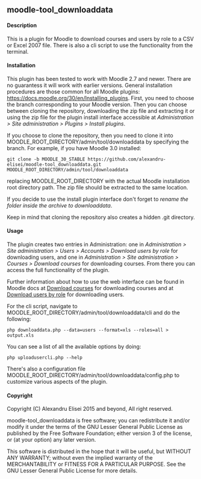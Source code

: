 ## moodle-tool_downloaddata

#### Description
This is a plugin for Moodle to download courses and users by role to a CSV or Excel 2007 file. There is also a cli script to use the functionality from the terminal.

#### Installation
This plugin has been tested to work with Moodle 2.7 and newer. There are no guarantess it will work with earlier versions.
General installation procedures are those common for all Moodle plugins: https://docs.moodle.org/30/en/Installing_plugins.
First, you need to choose the branch corresponding to your Moodle version. Then you can choose between cloning the repository, downloading the zip file and extracting it or using the zip file for the plugin install interface accessible at *Administration > Site administration > Plugins > Install plugins*.

If you choose to clone the repository, then you need to clone it into MOODLE_ROOT_DIRECTORY/admin/tool/downloaddata by specifying the branch. For example, if you have Moodle 3.0 installed:

    git clone -b MOODLE_30_STABLE https://github.com/alexandru-elisei/moodle-tool_downloaddata.git MOODLE_ROOT_DIRECTORY/admin/tool/downloaddata

replacing MOODLE_ROOT_DIRECTORY with the actual Moodle installation root directory path. The zip file should be extracted to the same location.

If you decide to use the install plugin interface don't forget to *rename the folder inside the archive to downloaddata*.

Keep in mind that cloning the repository also creates a hidden .git directory.

#### Usage
The plugin creates two entries in Administration: one in *Administration > Site administration > Users > Accounts > Download users by role* for downloading users, and one in *Administration > Site administration > Courses > Download courses* for downloading courses. From there you can access the full functionality of the plugin.

Further information about how to use the web interface can be found in Moodle docs at [Download courses](https://docs.moodle.org/30/en/Download_courses) for downloading courses and at [Download users by role](https://docs.moodle.org/30/en/Download_users_by_role) for downloading users.

For the cli script, navigate to MOODLE_ROOT_DIRECTORY/admin/tool/downloaddata/cli and do the following:

    php downloaddata.php --data=users --format=xls --roles=all > output.xls

You can see a list of all the available options by doing:

    php uploadusercli.php --help

There's also a configuration file MOODLE_ROOT_DIRECTORY/admin/tool/downloaddata/config.php to customize various aspects of the plugin.

#### Copyright
Copyright (C) Alexandru Elisei 2015 and beyond, All right reserved.

moodle-tool_downloaddata is free software; you can redistribute it and/or modify it under the terms of the GNU Lesser General Public License as published by the Free Software Foundation; either version 3 of the license, or (at your option) any later version.

This software is distributed in the hope that it will be useful, but WITHOUT ANY WARRANTY; without even the implied warranty of the MERCHANTABILITY or FITNESS FOR A PARTICULAR PURPOSE. See the GNU Lesser General Public License for more details.
